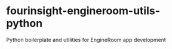 # fourinsight-engineroom-utils-python
Python boilerplate and utilities for EngineRoom app development
